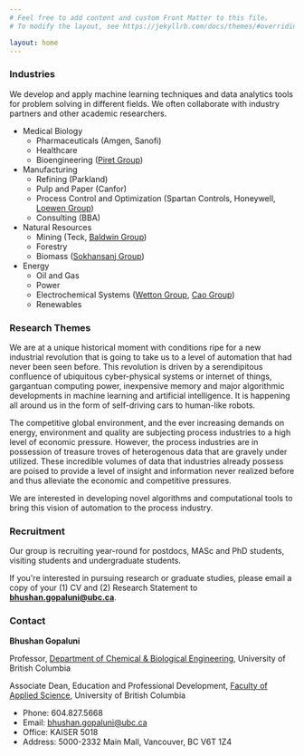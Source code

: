 ```yaml
---
# Feel free to add content and custom Front Matter to this file.
# To modify the layout, see https://jekyllrb.com/docs/themes/#overriding-theme-defaults

layout: home
---
```


### Industries

We develop and apply machine learning techniques and data analytics tools for problem solving in different fields. We often collaborate with industry partners and other academic researchers.

- Medical Biology
	- Pharmaceuticals (Amgen, Sanofi)
	- Healthcare
	- Bioengineering ([Piret Group](https://www.msl.ubc.ca/people/dr-james-piret/))
- Manufacturing
	- Refining (Parkland)
	- Pulp and Paper (Canfor)
	- Process Control and Optimization (Spartan Controls, Honeywell, [Loewen Group](https://www.math.ubc.ca/~loew/))
	- Consulting (BBA)
- Natural Resources
	- Mining (Teck, [Baldwin Group](https://www.chbe.ubc.ca/profile/susan-baldwin/))
	- Forestry 
	- Biomass ([Sokhansanj Group](https://biomass.ubc.ca/))
- Energy
	- Oil and Gas 
	- Power
	- Electrochemical Systems ([Wetton Group](https://www.math.ubc.ca/~wetton/), [Cao Group](https://optimal.chbe.ubc.ca/))
	- Renewables

### Research Themes
We are at a unique historical moment with conditions ripe for a new industrial revolution that is going to take us to a level of automation that had never been seen before. This revolution is driven by a serendipitous confluence of ubiquitous cyber-physical systems or internet of things, gargantuan computing power, inexpensive memory and major algorithmic developments in machine learning and artificial intelligence. It is happening all around us in the form of self-driving cars to human-like robots.

The competitive global environment, and the ever increasing demands on energy, environment and quality are subjecting process industries to a high level of economic pressure. However, the process industries are in possession of treasure troves of heterogenous data that are gravely under utilized. These incredible volumes of data that industries already possess are poised to provide a level of insight and information never realized before and thus alleviate the economic and competitive pressures.

We are interested in developing novel algorithms and computational tools to bring this vision of automation to the process industry.     

### Recruitment

Our group is recruiting year-round for postdocs, MASc and PhD students, visiting students and undergraduate students.

If you're interested in pursuing research or graduate studies, please email a copy of your (1) CV and (2) Research Statement to **bhushan.gopaluni@ubc.ca**.

### Contact
**Bhushan Gopaluni**

Professor, [Department of Chemical & Biological Engineering](https://chbe.ubc.ca/), University of British Columbia      

Associate Dean, Education and Professional Development, [Faculty of Applied Science](https://apsc.ubc.ca/), University of British Columbia

- Phone: 604.827.5668
- Email: bhushan.gopaluni@ubc.ca
- Office: KAISER 5018
- Address: 5000-2332 Main Mall, Vancouver, BC V6T 1Z4